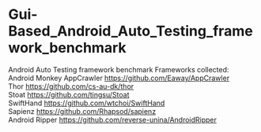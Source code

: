 # Gui-Based_Android_Auto_Testing_framework_benchmark
Android Auto Testing framework benchmark
Frameworks collected:  
Android Monkey
AppCrawler https://github.com/Eaway/AppCrawler  
Thor https://github.com/cs-au-dk/thor  
Stoat https://github.com/tingsu/Stoat  
SwiftHand https://github.com/wtchoi/SwiftHand  
Sapienz https://github.com/Rhapsod/sapienz  
Android Ripper https://github.com/reverse-unina/AndroidRipper
